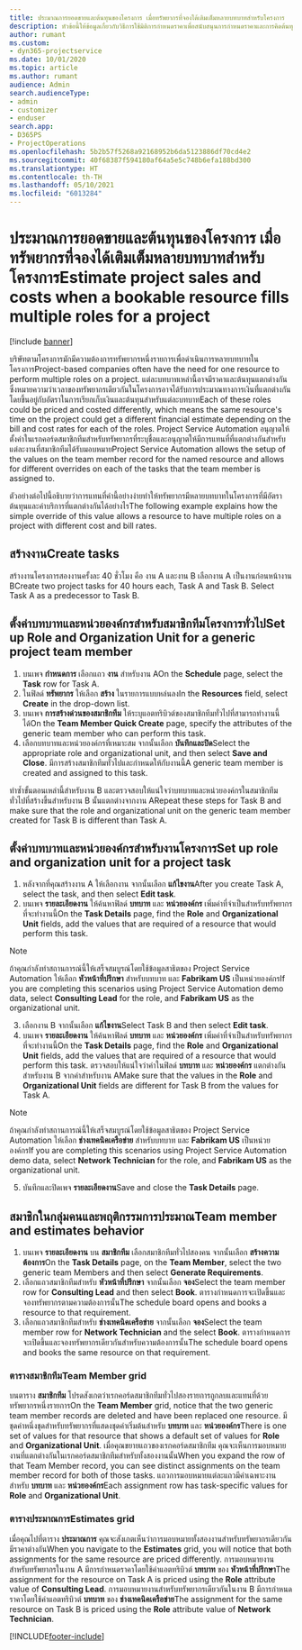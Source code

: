 ```yaml
---
title: ประมาณการยอดขายและต้นทุนของโครงการ เมื่อทรัพยากรที่จองได้เติมเต็มหลายบทบาทสำหรับโครงการ
description: หัวข้อนี้ให้ข้อมูลเกี่ยวกับวิธีการใช้มิติการกำหนดราคาเพื่อสนับสนุนการกำหนดราคาและการคิดต้นทุนสำหรับทรัพยากรที่เติมเต็มหลายบทบาทในโครงการ
author: rumant
ms.custom:
- dyn365-projectservice
ms.date: 10/01/2020
ms.topic: article
ms.author: rumant
audience: Admin
search.audienceType:
- admin
- customizer
- enduser
search.app:
- D365PS
- ProjectOperations
ms.openlocfilehash: 5b2b57f5268a92168952b6da5123886df70cd4e2
ms.sourcegitcommit: 40f68387f594180af64a5e5c748b6efa188bd300
ms.translationtype: HT
ms.contentlocale: th-TH
ms.lasthandoff: 05/10/2021
ms.locfileid: "6013284"
---
```

# <a name="estimate-project-sales-and-costs-when-a-bookable-resource-fills-multiple-roles-for-a-project"></a><span data-ttu-id="c9719-103">ประมาณการยอดขายและต้นทุนของโครงการ เมื่อทรัพยากรที่จองได้เติมเต็มหลายบทบาทสำหรับโครงการ</span><span class="sxs-lookup"><span data-stu-id="c9719-103">Estimate project sales and costs when a bookable resource fills multiple roles for a project</span></span> 

[!include [banner](../includes/psa-now-project-operations.md)]

<span data-ttu-id="c9719-104">บริษัทตามโครงการมักมีความต้องการทรัพยากรหนึ่งรายการเพื่อดำเนินการหลายบทบาทในโครงการ</span><span class="sxs-lookup"><span data-stu-id="c9719-104">Project-based companies often have the need for one resource to perform multiple roles on a project.</span></span> <span data-ttu-id="c9719-105">แต่ละบทบาทเหล่านี้อาจมีราคาและต้นทุนแตกต่างกัน ซึ่งหมายความว่าเวลาของทรัพยากรเดียวกันในโครงการอาจได้รับการประมาณทางการเงินที่แตกต่างกัน โดยขึ้นอยู่กับอัตราในการเรียกเก็บเงินและต้นทุนสำหรับแต่ละบทบาท</span><span class="sxs-lookup"><span data-stu-id="c9719-105">Each of these roles could be priced and costed differently, which means the same resource's time on the project could get a different financial estimate depending on the bill and cost rates for each of the roles.</span></span> <span data-ttu-id="c9719-106">Project Service Automation อนุญาตให้ตั้งค่าในเรกคอร์ดสมาชิกทีมสำหรับทรัพยากรที่ระบุชื่อและอนุญาตให้มีการแทนที่ที่แตกต่างกันสำหรับแต่ละงานที่สมาชิกทีมได้รับมอบหมาย</span><span class="sxs-lookup"><span data-stu-id="c9719-106">Project Service Automation allows the setup of the values on the team member record for the named resource and allows for different overrides on each of the tasks that the team member is assigned to.</span></span>

<span data-ttu-id="c9719-107">ตัวอย่างต่อไปนี้อธิบายว่าการแทนที่ค่านี้อย่างง่ายทำให้ทรัพยากรมีหลายบทบาทในโครงการที่มีอัตราต้นทุนและค่าบริการที่แตกต่างกันได้อย่างไร</span><span class="sxs-lookup"><span data-stu-id="c9719-107">The following example  explains how the simple override of this value allows a resource to have multiple roles on a project with different cost and bill rates.</span></span>

## <a name="create-tasks"></a><span data-ttu-id="c9719-108">สร้างงาน</span><span class="sxs-lookup"><span data-stu-id="c9719-108">Create tasks</span></span>
<span data-ttu-id="c9719-109">สร้างงานโครงการสองงานครั้งละ 40 ชั่วโมง คือ งาน A และงาน B เลือกงาน A เป็นงานก่อนหน้างาน B</span><span class="sxs-lookup"><span data-stu-id="c9719-109">Create two project tasks for 40 hours each, Task A and Task B. Select Task A as a predecessor to Task B.</span></span>

## <a name="set-up-role-and-organization-unit-for-a-generic-project-team-member"></a><span data-ttu-id="c9719-110">ตั้งค่าบทบาทและหน่วยองค์กรสำหรับสมาชิกทีมโครงการทั่วไป</span><span class="sxs-lookup"><span data-stu-id="c9719-110">Set up Role and Organization Unit for a generic project team member</span></span>

1. <span data-ttu-id="c9719-111">บนเพจ **กำหนดการ** เลือกแถว **งาน** สำหรับงาน A</span><span class="sxs-lookup"><span data-stu-id="c9719-111">On the **Schedule** page, select the **Task** row for Task A.</span></span> 
2. <span data-ttu-id="c9719-112">ในฟิลด์ **ทรัพยากร** ให้เลือก **สร้าง** ในรายการแบบหล่นลง</span><span class="sxs-lookup"><span data-stu-id="c9719-112">In the **Resources** field, select **Create** in the drop-down list.</span></span>
3. <span data-ttu-id="c9719-113">บนเพจ **การสร้างด่วนของสมาชิกทีม** ให้ระบุแอตทริบิวต์ของสมาชิกทีมทั่วไปที่สามารถทำงานนี้ได้</span><span class="sxs-lookup"><span data-stu-id="c9719-113">On the **Team Member Quick Create** page, specify the attributes of the generic team member who can perform this task.</span></span>
4. <span data-ttu-id="c9719-114">เลือกบทบาทและหน่วยองค์กรที่เหมาะสม จากนั้นเลือก **บันทึกและปิด**</span><span class="sxs-lookup"><span data-stu-id="c9719-114">Select the appropriate role and organizational unit, and then select **Save and Close**.</span></span> <span data-ttu-id="c9719-115">มีการสร้างสมาชิกทีมทั่วไปและกำหนดให้กับงานนี้</span><span class="sxs-lookup"><span data-stu-id="c9719-115">A generic team member is created and assigned to this task.</span></span> 

<span data-ttu-id="c9719-116">ทำซ้ำขั้นตอนเหล่านี้สำหรับงาน B และตรวจสอบให้แน่ใจว่าบทบาทและหน่วยองค์กรในสมาชิกทีมทั่วไปที่สร้างขึ้นสำหรับงาน B นั้นแตกต่างจากงาน A</span><span class="sxs-lookup"><span data-stu-id="c9719-116">Repeat these steps for Task B and make sure that the role and organizational unit on the generic team member created for Task B is different than Task A.</span></span> 

## <a name="set-up-role-and-organization-unit-for-a-project-task"></a><span data-ttu-id="c9719-117">ตั้งค่าบทบาทและหน่วยองค์กรสำหรับงานโครงการ</span><span class="sxs-lookup"><span data-stu-id="c9719-117">Set up role and organization unit for a project task</span></span>

1. <span data-ttu-id="c9719-118">หลังจากที่คุณสร้างงาน A ให้เลือกงาน จากนั้นเลือก **แก้ไขงาน**</span><span class="sxs-lookup"><span data-stu-id="c9719-118">After you create Task A, select the task, and then select **Edit task**.</span></span>
2. <span data-ttu-id="c9719-119">บนเพจ **รายละเอียดงาน** ให้ค้นหาฟิลด์ **บทบาท** และ **หน่วยองค์กร** เพิ่มค่าที่จำเป็นสำหรับทรัพยากรที่จะทำงานนี้</span><span class="sxs-lookup"><span data-stu-id="c9719-119">On the **Task Details** page, find the **Role** and **Organizational Unit** fields, add the values that are required of a resource that would perform this task.</span></span> 

  > [!NOTE]
  > <span data-ttu-id="c9719-120">ถ้าคุณกำลังทำสถานการณ์นี้ให้เสร็จสมบูรณ์โดยใช้ข้อมูลสาธิตของ Project Service Automation ให้เลือก **หัวหน้าที่ปรึกษา** สำหรับบทบาท และ **Fabrikam US** เป็นหน่วยองค์กร</span><span class="sxs-lookup"><span data-stu-id="c9719-120">If you are completing this scenarios using Project Service Automation demo data, select **Consulting Lead** for the role, and **Fabrikam US** as the organizational unit.</span></span>

3. <span data-ttu-id="c9719-121">เลือกงาน B จากนั้นเลือก **แก้ไขงาน**</span><span class="sxs-lookup"><span data-stu-id="c9719-121">Select Task B and then select **Edit task**.</span></span>
4. <span data-ttu-id="c9719-122">บนเพจ **รายละเอียดงาน** ให้ค้นหาฟิลด์ **บทบาท** และ **หน่วยองค์กร** เพิ่มค่าที่จำเป็นสำหรับทรัพยากรที่จะทำงานนี้</span><span class="sxs-lookup"><span data-stu-id="c9719-122">On the **Task Details** page, find the **Role** and **Organizational Unit** fields, add the values that are required of a resource that would perform this task.</span></span> <span data-ttu-id="c9719-123">ตรวจสอบให้แน่ใจว่าค่าในฟิลด์ **บทบาท** และ **หน่วยองค์กร** แตกต่างกันสำหรับงาน B จากค่าสำหรับงาน A</span><span class="sxs-lookup"><span data-stu-id="c9719-123">Make sure that the values in the **Role** and **Organizational Unit** fields are different for Task B from the values for Task A.</span></span> 

  > [!NOTE]
  > <span data-ttu-id="c9719-124">ถ้าคุณกำลังทำสถานการณ์นี้ให้เสร็จสมบูรณ์โดยใช้ข้อมูลสาธิตของ Project Service Automation ให้เลือก **ช่างเทคนิคเครือข่าย** สำหรับบทบาท และ **Fabrikam US** เป็นหน่วยองค์กร</span><span class="sxs-lookup"><span data-stu-id="c9719-124">If you are completing this scenarios using Project Service Automation demo data, select **Network Technician** for the role, and **Fabrikam US** as the organizational unit.</span></span>

5. <span data-ttu-id="c9719-125">บันทึกและปิดเพจ **รายละเอียดงาน**</span><span class="sxs-lookup"><span data-stu-id="c9719-125">Save and close the **Task Details** page.</span></span> 

## <a name="team-member-and-estimates-behavior"></a><span data-ttu-id="c9719-126">สมาชิกในกลุ่มคนและพฤติกรรมการประมาณ</span><span class="sxs-lookup"><span data-stu-id="c9719-126">Team member and estimates behavior</span></span> 

1. <span data-ttu-id="c9719-127">บนเพจ **รายละเอียดงาน** บน **สมาชิกทีม** เลือกสมาชิกทีมทั่วไปสองคน จากนั้นเลือก **สร้างความต้องการ**</span><span class="sxs-lookup"><span data-stu-id="c9719-127">On the **Task Details** page, on the **Team Member**, select the two generic team Members and then select **Generate Requirements**.</span></span> 
2. <span data-ttu-id="c9719-128">เลือกแถวสมาชิกทีมสำหรับ **หัวหน้าที่ปรึกษา** จากนั้นเลือก **จอง**</span><span class="sxs-lookup"><span data-stu-id="c9719-128">Select the team member row for **Consulting Lead** and then select **Book**.</span></span> <span data-ttu-id="c9719-129">ตารางกำหนดการจะเปิดขึ้นและจองทรัพยากรตามความต้องการนั้น</span><span class="sxs-lookup"><span data-stu-id="c9719-129">The schedule board opens and books a resource to that requirement.</span></span>
3. <span data-ttu-id="c9719-130">เลือกแถวสมาชิกทีมสำหรับ **ช่างเทคนิคเครือข่าย** จากนั้นเลือก **จอง**</span><span class="sxs-lookup"><span data-stu-id="c9719-130">Select the team member row for **Network Technician** and the select **Book**.</span></span> <span data-ttu-id="c9719-131">ตารางกำหนดการจะเปิดขึ้นและจองทรัพยากรเดียวกันสำหรับความต้องการนั้น</span><span class="sxs-lookup"><span data-stu-id="c9719-131">The schedule board opens and books the same resource on that requirement.</span></span>

### <a name="team-member-grid"></a><span data-ttu-id="c9719-132">ตารางสมาชิกทีม</span><span class="sxs-lookup"><span data-stu-id="c9719-132">Team Member grid</span></span> 
<span data-ttu-id="c9719-133">บนตาราง **สมาชิกทีม** โปรดสังเกตว่าเรกคอร์ดสมาชิกทีมทั่วไปสองรายการถูกลบและแทนที่ด้วยทรัพยากรหนึ่งรายการ</span><span class="sxs-lookup"><span data-stu-id="c9719-133">On the **Team Member** grid, notice that the two generic team member records are deleted and have been replaced one resource.</span></span> <span data-ttu-id="c9719-134">มีชุดค่าหนึ่งชุดสำหรับทรัพยากรที่แสดงชุดค่าเริ่มต้นสำหรับ **บทบาท** และ **หน่วยองค์กร**</span><span class="sxs-lookup"><span data-stu-id="c9719-134">There is one set of values for that resource that shows a default set of values for **Role** and **Organizational Unit**.</span></span>
<span data-ttu-id="c9719-135">เมื่อคุณขยายแถวของเรกคอร์ดสมาชิกทีม คุณจะเห็นการมอบหมายงานที่แตกต่างกันในเรกคอร์ดสมาชิกทีมสำหรับทั้งสองงานนั้น</span><span class="sxs-lookup"><span data-stu-id="c9719-135">When you expand the row of that Team Member record, you can see distinct assignments on the team member record for both of those tasks.</span></span> <span data-ttu-id="c9719-136">แถวการมอบหมายแต่ละแถวมีค่าเฉพาะงานสำหรับ **บทบาท** และ **หน่วยองค์กร**</span><span class="sxs-lookup"><span data-stu-id="c9719-136">Each assignment row has task-specific values for **Role** and **Organizational Unit**.</span></span> 

### <a name="estimates-grid"></a><span data-ttu-id="c9719-137">ตารางประมาณการ</span><span class="sxs-lookup"><span data-stu-id="c9719-137">Estimates grid</span></span> 
<span data-ttu-id="c9719-138">เมื่อคุณไปที่ตาราง **ประมาณการ** คุณจะสังเกตเห็นว่าการมอบหมายทั้งสองงานสำหรับทรัพยากรเดียวกันมีราคาต่างกัน</span><span class="sxs-lookup"><span data-stu-id="c9719-138">When you navigate to the **Estimates** grid, you will notice that both assignments for the same resource are priced differently.</span></span>
<span data-ttu-id="c9719-139">การมอบหมายงานสำหรับทรัพยากรในงาน A มีการกำหนดราคาโดยใช้ค่าแอตทริบิวต์ **บทบาท** ของ **หัวหน้าที่ปรึกษา**</span><span class="sxs-lookup"><span data-stu-id="c9719-139">The assignment for the resource on Task A is priced using the **Role** attribute value of **Consulting Lead**.</span></span> <span data-ttu-id="c9719-140">การมอบหมายงานสำหรับทรัพยากรเดียวกันในงาน B มีการกำหนดราคาโดยใช้ค่าแอตทริบิวต์ **บทบาท** ของ **ช่างเทคนิคเครือข่าย**</span><span class="sxs-lookup"><span data-stu-id="c9719-140">The assignment for the same resource on Task B is priced using the **Role** attribute value of **Network Technician**.</span></span>



[!INCLUDE[footer-include](../includes/footer-banner.md)]